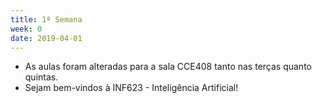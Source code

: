 ```yaml
---
title: 1ª Semana
week: 0
date: 2019-04-01
---
```


- As aulas foram alteradas para a sala CCE408 tanto nas terças quanto quintas.
- Sejam bem-vindos à INF623 - Inteligência Artificial!